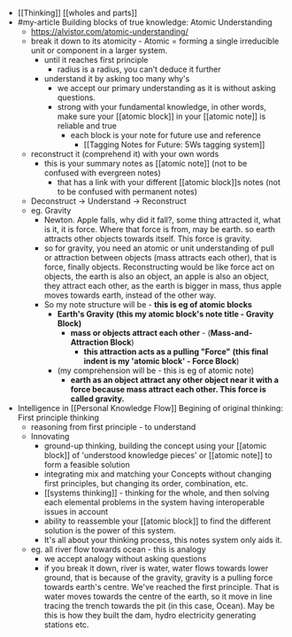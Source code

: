 - [[Thinking]] [[wholes and parts]]
- #my-article Building blocks of true knowledge: Atomic Understanding
    - https://alvistor.com/atomic-understanding/
    - break it down to its atomicity - Atomic = forming a single irreducible unit or component in a larger system.
        - until it reaches first principle
            - radius is a radius, you can’t deduce it further 
        - understand it by asking too many why's
            - we accept our primary understanding as it is without asking questions.
            - strong with your fundamental knowledge, in other words, make sure your [[atomic block]] in your [[atomic note]] is reliable and true
                - each block is your note for future use and reference
                    - [[Tagging Notes for Future: 5Ws tagging system]]
    - reconstruct it (comprehend it) with your own words
        - this is your summary notes as [[atomic note]] (not to be confused with evergreen notes)
            - that has a link with your different [[atomic block]]s notes (not to be confused with permanent notes)
    - Deconstruct -> Understand -> Reconstruct
    - eg. Gravity
        - Newton. Apple falls, why did it fall?, some thing attracted it, what is it, it is force. Where that force is from, may be earth. so earth attracts other objects towards itself. This force is gravity.
        - so for gravity, you need an atomic or unit understanding of pull or attraction between objects (mass attracts each other), that is force, finally objects. Reconstructing would be like force act on objects, the earth is also an object, an apple is also an object, they attract each other, as the earth is bigger in mass, thus apple moves towards earth, instead of the other way.
        - So my note structure will be - **this is eg of atomic blocks**
            - **Earth's Gravity** __(this my atomic block's note title - Gravity Block)__
                - **mass or objects attract each other** - (__Mass-and-Attraction Block__)
                    - **this attraction acts as a pulling "Force"**  __(this final indent is my 'atomic block' - Force Block__)
            - (my comprehension will be - this is eg of atomic note)
                - **earth as an object attract any other object near it with a force because mass attract each other. This force is called gravity.**
- Intelligence in [[Personal Knowledge Flow]] Begining of original thinking: First principle thinking 
    - reasoning from first principle - to understand
    - Innovating
        - ground-up thinking, building the concept using your [[atomic block]] of 'understood knowledge pieces' or [[atomic note]] to form a feasible solution
        - integrating mix and matching your Concepts without changing first principles, but changing its order, combination, etc. 
        - [[systems thinking]] - thinking for the whole, and then solving each elemental problems in the system having interoperable issues in account
        - ability to reassemble your [[atomic block]] to find the different solution is the power of this system. 
        - It's all about your thinking process, this notes system only aids it.
    - eg. all river flow towards ocean - this is analogy
        - we accept analogy without asking questions 
        - if you break it down, river is water, water flows towards lower ground, that is because of the gravity, gravity is a pulling force towards earth's centre. We've reached the first principle. That is water moves towards the centre of the earth, so it move in line tracing the trench towards the pit (in this case, Ocean). May be this is how they built the dam, hydro electricity generating stations etc. 
